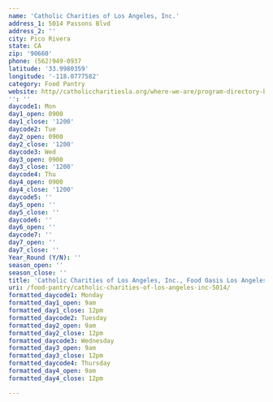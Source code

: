```yaml
---
name: 'Catholic Charities of Los Angeles, Inc.'
address_1: 5014 Passons Blvd
address_2: ''
city: Pico Rivera
state: CA
zip: '90660'
phone: (562)949-0937
latitude: '33.9980359'
longitude: '-118.0777582'
category: Food Pantry
website: http//catholiccharitiesla.org/where-we-are/program-directory-by-city/
'': ''
daycode1: Mon
day1_open: 0900
day1_close: '1200'
daycode2: Tue
day2_open: 0900
day2_close: '1200'
daycode3: Wed
day3_open: 0900
day3_close: '1200'
daycode4: Thu
day4_open: 0900
day4_close: '1200'
daycode5: ''
day5_open: ''
day5_close: ''
daycode6: ''
day6_open: ''
daycode7: ''
day7_open: ''
day7_close: ''
Year_Round (Y/N): ''
season_open: ''
season_close: ''
title: 'Catholic Charities of Los Angeles, Inc., Food Oasis Los Angeles'
uri: /food-pantry/catholic-charities-of-los-angeles-inc-5014/
formatted_daycode1: Monday
formatted_day1_open: 9am
formatted_day1_close: 12pm
formatted_daycode2: Tuesday
formatted_day2_open: 9am
formatted_day2_close: 12pm
formatted_daycode3: Wednesday
formatted_day3_open: 9am
formatted_day3_close: 12pm
formatted_daycode4: Thursday
formatted_day4_open: 9am
formatted_day4_close: 12pm

---
```

